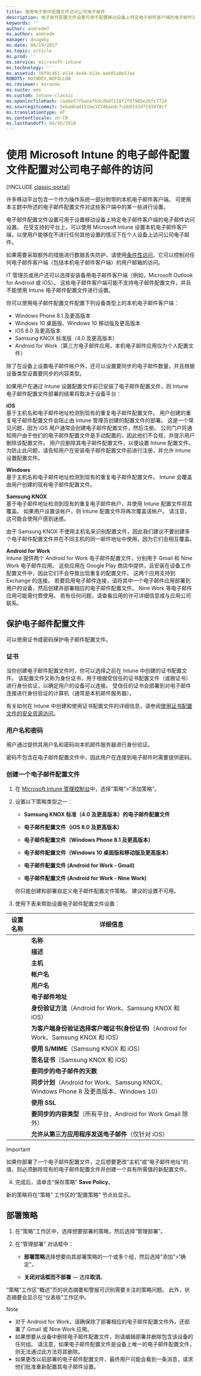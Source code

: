 ```yaml
---
title: 使用电子邮件配置文件访问公司电子邮件
description: 电子邮件配置文件设置可用于配置移动设备上特定电子邮件客户端的电子邮件访问设置。
keywords: ''
author: andredm7
ms.author: andredm
manager: dougeby
ms.date: 04/19/2017
ms.topic: article
ms.prod: ''
ms.service: microsoft-intune
ms.technology: ''
ms.assetid: 10f0cd61-e514-4e44-b13e-aeb85a8e53ae
ROBOTS: NOINDEX,NOFOLLOW
ms.reviewer: karanda
ms.suite: ems
ms.custom: intune-classic
ms.openlocfilehash: caa6e57fbaeefbdcdbdf118f2f97985e26fc7724
ms.sourcegitcommit: 5eba4bad151be32346aedc7cbb0333d71934f8cf
ms.translationtype: HT
ms.contentlocale: zh-CN
ms.lasthandoff: 04/16/2018
---
```

# <a name="configure-access-to-corporate-email-using-email-profiles-with-microsoft-intune"></a>使用 Microsoft Intune 的电子邮件配置文件配置对公司电子邮件的访问

[!INCLUDE [classic-portal](../includes/classic-portal.md)]

许多移动平台包含一个作为操作系统一部分附带的本机电子邮件客户端。 可使用本主题中所述的电子邮件配置文件对这些客户端中的某一些进行设置。

电子邮件配置文件设置可用于设置移动设备上特定电子邮件客户端的电子邮件访问设置。 在受支持的平台上，可以使用 Microsoft Intune 设置本机电子邮件客户端，以使用户能够在不进行任何其他设置的情况下在个人设备上访问公司电子邮件。

如果需要采取额外的措施进行数据丢失防护，请使用[条件性访问](restrict-access-to-email-and-o365-services-with-microsoft-intune.md)，它可以控制对任何电子邮件客户端（包括本机电子邮件客户端）的用户邮箱的访问。

IT 管理员或用户还可以选择安装备用电子邮件客户端（例如，Microsoft Outlook for Android 或 iOS）。 这些电子邮件客户端可能不支持电子邮件配置文件，并且不能使用 Intune 电子邮件配置文件进行设置。  

你可以使用电子邮件配置文件配置下列设备类型上的本机电子邮件客户端：
-   Windows Phone 8.1 及更高版本
-   Windows 10 桌面版、Windows 10 移动版及更高版本
-   iOS 8.0 及更高版本
-   Samsung KNOX 标准版（4.0 及更高版本）
-   Android for Work（第三方电子邮件应用，本机电子邮件应用仅为个人配置文件）

除了在设备上设置电子邮件帐户外，还可以设置要同步的电子邮件数量，并且根据设备类型设置要同步的内容类型。

如果用户在通过 Intune 设置配置文件前已安装了电子邮件配置文件，则 Intune 电子邮件配置文件部署的结果将取决于设备平台：

**iOS**<br>基于主机名和电子邮件地址检测到现有的重复电子邮件配置文件。 用户创建的重复电子邮件配置文件会阻止由 Intune 管理员创建的配置文件的部署。 这是一个常见问题，因为 iOS 用户通常会创建电子邮件配置文件，然后注册。 公司门户将通知用户由于他们的电子邮件配置文件是手动配置的，因此他们不合规，并提示用户删除该配置文件。 用户应删除其电子邮件配置文件，以便设置 Intune 配置文件。 为防止此问题，请告知用户在安装电子邮件配置文件前进行注册，并允许 Intune 设置配置文件。

**Windows**<br>基于主机名和电子邮件地址检测到现有的重复电子邮件配置文件。 Intune 会覆盖由用户创建的现有电子邮件配置文件。

**Samsung KNOX**<br>基于电子邮件地址检测到现有的重复电子邮件帐户，并使用 Intune 配置文件将其覆盖。 如果用户设置该帐户，则 Intune 配置文件将再次覆盖该帐户。 请注意，这可能会使用户感到迷惑。

由于 Samsung KNOX 不使用主机名来识别配置文件，因此我们建议不要创建多个电子邮件配置文件并在不同主机的同一邮件地址中使用，因为它们会相互覆盖。

**Android for Work**<br>Intune 提供两个 Android for Work 电子邮件配置文件，分别用于 Gmail 和 Nine Work 电子邮件应用。 这些应用在 Google Play 商店中提供，且安装在设备工作配置文件中，因此它们不会导致出现重复的配置文件。 这两个应用支持到 Exchange 的连接。 若要启用电子邮件连接，请将其中一个电子邮件应用部署到用户的设备，然后创建并部署相应的电子邮件配置文件。 Nine Work 等电子邮件应用可能需付费使用。 若有任何问题，请查看应用的许可详细信息或与应用公司联系。

## <a name="secure-email-profiles"></a>保护电子邮件配置文件
可以使用证书或密码保护电子邮件配置文件。

### <a name="certificates"></a>证书
当你创建电子邮件配置文件时，你可以选择之前在 Intune 中创建的证书配置文件。 该配置文件又称为身份证书，用于根据受信任的证书配置文件（或根证书）进行身份验证，以确定用户的设备可以连接。 受信任的证书会部署到对电子邮件连接进行身份验证的计算机（通常是本机邮件服务器）。

有关如何在 Intune 中创建和使用证书配置文件的详细信息，请参阅[使用证书配置文件的安全资源访问](secure-resource-access-with-certificate-profiles.md)。

### <a name="user-name-and-password"></a>用户名和密码
用户通过提供其用户名和密码向本机邮件服务器进行身份验证。

密码不包含在电子邮件配置文件中，因此用户在连接到电子邮件时需要提供密码。

### <a name="create-an-email-profile"></a>创建一个电子邮件配置文件

1.  在 [Microsoft Intune 管理控制台](https://manage.microsoft.com)中，选择“策略”&gt;“添加策略”。

2.  设置以下策略类型之一：

    -   **Samsung KNOX 标准（4.0 及更高版本）的电子邮件配置文件**

    -   **电子邮件配置文件（iOS 8.0 及更高版本）**

    -   **电子邮件配置文件（Windows Phone 8.1 及更高版本）**

    -   **电子邮件配置文件（Windows 10 桌面版和移动版及更高版本）**

    -   **电子邮件配置文件 (Android for Work - Gmail)**

    -   **电子邮件配置文件 (Android for Work - Nine Work)**

    你只能创建和部署自定义电子邮件配置文件策略。 建议的设置不可用。

3.  使用下表来帮助设置电子邮件配置文件设置：

|设置名称 | 详细信息|
| ----------- | --------------- |
    |**名称**|电子邮件配置文件的唯一名称。|
    |**描述**|可帮助你识别此配置文件的说明。|
    |**主机**|托管本机电子邮件服务的公司服务器的主机名。|
    |**帐户名**|电子邮件帐户的显示名称，因为它将在用户的设备上显示。|
    |**用户名**|这是 Active Directory (AD) 或 Azure AD 中的属性，将用于生成此电子邮件配置文件的用户名。 选择主 SMTP 地址，例如 *user1@contoso.com* 或用户主体名称（如 *user1* 或 *user1@contoso.com*）。|
    |**电子邮件地址**|每个设备上用户电子邮件地址的生成方式。 选择“主 SMTP 地址”以使用主 SMTP 地址登录到 Exchange，或使用“用户主体名称”以使用完整主体名称作为电子邮件地址。|
    |**身份验证方法**（Android for Work、Samsung KNOX 和 iOS）|选择“用户名和密码”或“证书”作为电子邮件配置文件所用的身份验证方法。|
    |**为客户端身份验证选择客户端证书(身份证书)**（Android for Work、Samsung KNOX 和 iOS）|请选择之前创建的、将用于对 Exchange 连接进行身份验证的客户端 SCEP 证书。 有关如何在 Intune 中使用证书配置文件的详细信息，请参阅[使用证书配置文件的安全资源访问](secure-resource-access-with-certificate-profiles.md)。 仅当身份验证方法为“证书”时才会显示此选项。|
    |**使用 S/MIME**（Samsung KNOX 和 iOS）|使用 S/MIME 签名发送传出的电子邮件。|
    |**签名证书**（Samsung KNOX 和 iOS）|选择将用于签署发送电子邮件的签名证书。 仅当你选择**使用 S/MIME**时才会显示此选项。|
    |**要同步的电子邮件的天数**|你想要同步的电子邮件的天数，或选择“无限制”以同步所有可用的电子邮件。|
    |**同步计划**（Android for Work、Samsung KNOX、Windows Phone 8 及更高版本、Windows 10）|选择设备同步 Exchange Server 的数据所依据的计划。 你还可以选择“在邮件到达时”（在邮件到达时同步数据），或选择“手动”（设备用户必须启动同步）。|
    |**使用 SSL**|发送电子邮件、接收电子邮件以及与 Exchange Server 通信时，请使用安全套接字层 (SSL) 通信。 对于运行 Samsung KNOX 4.0 或更高版本的设备，必须导出 Exchange Server 的 SSL 证书并将其部署为 Intune 中的 Android 可信证书配置文件。 如果此证书通过其他方式安装在 Exchange Server 上，则 Intune 不支持对其进行访问。|
    |**要同步的内容类型**（所有平台，Android for Work Gmail 除外）|请选择想要同步到设备的内容类型。|
    |**允许从第三方应用程序发送电子邮件**（仅针对 iOS）|允许用户选择此配置文件作为用于发送电子邮件的默认帐户，并允许第三方应用程序在本机电子邮件应用中打开电子邮件，例如，将文件附加到电子邮件。|

> [!IMPORTANT]
>
> 如果你部署了一个电子邮件配置文件，之后想要更改“主机”或“电子邮件地址”的值，则必须删除现有的电子邮件配置文件并创建一个具有所需值的新配置文件。

4.  完成后，请单击“保存策略” **Save Policy**。

新的策略将在“策略”  工作区的“配置策略”  节点处显示。

## <a name="deploy-the-policy"></a>部署策略

1.  在“策略”工作区中，选择想要部署的策略，然后选择“管理部署”。

2.  在“管理部署”  对话框中：

    -   **部署策略**选择想要向其部署策略的一个或多个组，然后选择“添加”&gt;“确定”。

    -   **关闭对话框而不部署** — 选择**取消**。

“策略”工作区“概述”页的状态摘要和警报可识别需要关注的策略问题。 此外，状态摘要会显示在“仪表板”工作区中。

> [!NOTE]
> - 对于 Android for Work，请确保除了部署相应的电子邮件配置文件外，还部署了 Gmail 或 Nine Work 应用。
> - 如果想要从设备中删除电子邮件配置文件，则请编辑部署并删除包含该设备的任何组。 请注意，如果电子邮件配置文件是设备上唯一的电子邮件配置文件，则无法通过此方法将其删除。
> - 如果更改以前部署的电子邮件配置文件，最终用户可能会看到一条消息，请求他们批准重新配置其电子邮件设置。
